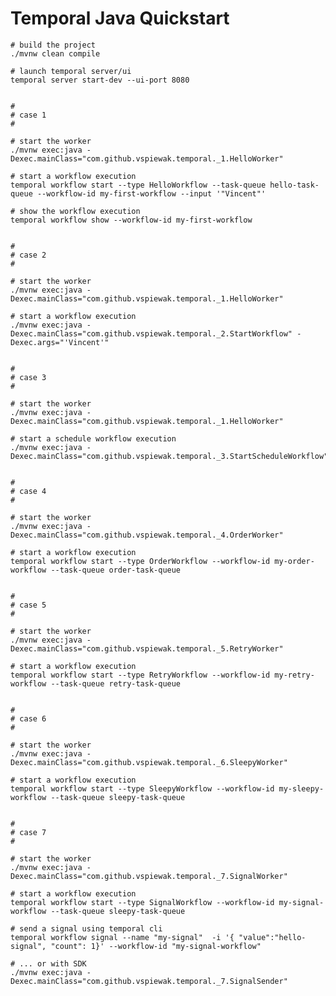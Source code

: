 # Temporal Java Quickstart

    # build the project
    ./mvnw clean compile
    
    # launch temporal server/ui
    temporal server start-dev --ui-port 8080


    #
    # case 1
    #
    
    # start the worker
    ./mvnw exec:java -Dexec.mainClass="com.github.vspiewak.temporal._1.HelloWorker"

    # start a workflow execution
    temporal workflow start --type HelloWorkflow --task-queue hello-task-queue --workflow-id my-first-workflow --input '"Vincent"'

    # show the workflow execution
    temporal workflow show --workflow-id my-first-workflow


    #
    # case 2
    #
    
    # start the worker
    ./mvnw exec:java -Dexec.mainClass="com.github.vspiewak.temporal._1.HelloWorker"

    # start a workflow execution
    ./mvnw exec:java -Dexec.mainClass="com.github.vspiewak.temporal._2.StartWorkflow" -Dexec.args="'Vincent'"


    #
    # case 3
    #
    
    # start the worker
    ./mvnw exec:java -Dexec.mainClass="com.github.vspiewak.temporal._1.HelloWorker"

    # start a schedule workflow execution
    ./mvnw exec:java -Dexec.mainClass="com.github.vspiewak.temporal._3.StartScheduleWorkflow"


    #
    # case 4
    #

    # start the worker
    ./mvnw exec:java -Dexec.mainClass="com.github.vspiewak.temporal._4.OrderWorker"

    # start a workflow execution
    temporal workflow start --type OrderWorkflow --workflow-id my-order-workflow --task-queue order-task-queue

    
    #
    # case 5
    #

    # start the worker
    ./mvnw exec:java -Dexec.mainClass="com.github.vspiewak.temporal._5.RetryWorker"

    # start a workflow execution
    temporal workflow start --type RetryWorkflow --workflow-id my-retry-workflow --task-queue retry-task-queue


    #
    # case 6
    #
    
    # start the worker
    ./mvnw exec:java -Dexec.mainClass="com.github.vspiewak.temporal._6.SleepyWorker"

    # start a workflow execution
    temporal workflow start --type SleepyWorkflow --workflow-id my-sleepy-workflow --task-queue sleepy-task-queue
    

    #
    # case 7
    #

    # start the worker
    ./mvnw exec:java -Dexec.mainClass="com.github.vspiewak.temporal._7.SignalWorker"

    # start a workflow execution
    temporal workflow start --type SignalWorkflow --workflow-id my-signal-workflow --task-queue sleepy-task-queue
    
    # send a signal using temporal cli
    temporal workflow signal --name "my-signal"  -i '{ "value":"hello-signal", "count": 1}' --workflow-id "my-signal-workflow"

    # ... or with SDK
    ./mvnw exec:java -Dexec.mainClass="com.github.vspiewak.temporal._7.SignalSender"
